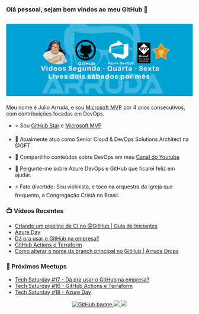 ### Olá pessoal, sejam bem vindos ao meu GitHub 👋

## [![Julio Arruda Header](https://raw.githubusercontent.com/julioarruda/julioarruda/master/capa.png)](https://youtube.com/user/julioarrudac)
Meu nome é Julio Arruda, e sou [Microsoft MVP](https://mvp.microsoft.com/pt-br/PublicProfile/5002557?fullName=Julio%20%20Arruda) por 4 anos consecutivos, com contribuições focadas em DevOps.


- ⭐ Sou [GitHub Star](https://stars.github.com/profiles/julioarruda) e [Microsoft MVP](https://mvp.microsoft.com/pt-br/PublicProfile/5002557?fullName=Julio%20%20Arruda)

- 🔭 Atualmente atuo como Senior Cloud & DevOps Solutions Architect na @GFT

- 👯 Compartilho conteúdos sobre DevOps em meu [Canal do Youtube](https://youtube.com/user/julioarrudac)

- 💬 Pergunte-me sobre Azure DevOps e GitHub que ficarei feliz em ajudar.

- ⚡ Fato divertido: Sou violinista, e toco na orquestra da igreja que frequento, a Congregação Cristã no Brasil.


### 📺 Vídeos Recentes

<!-- YOUTUBE:START -->
- [Criando um pipeline de CI no @GitHub | Guia de Iniciantes](https://www.youtube.com/watch?v=QGcuXYztFSA)
- [Azure Day](https://www.youtube.com/watch?v=cdAIyIvlLc8)
- [Dá pra usar o GitHub na empresa?](https://www.youtube.com/watch?v=yhADsC_fHRQ)
- [GitHub Actions e Terraform](https://www.youtube.com/watch?v=gVFt9jpgWmI)
- [Como alterar o nome da branch principal no GitHub | Arruda Drops](https://www.youtube.com/watch?v=_UbbaJwAYwI)
<!-- YOUTUBE:END -->

### 🚀  Próximos Meetups

<!-- MEETUP:START -->
- [Tech Saturday #17 - Dá pra usar o GitHub na empresa?](https://www.meetup.com/Net-Vale/events/275820335/)
- [Tech Saturday #16 - GitHub Actions e Terraform](https://www.meetup.com/Net-Vale/events/275743579/)
- [Tech Saturday #18 - Azure Day](https://www.meetup.com/Net-Vale/events/275820341/)
<!-- MEETUP:END -->


<p align="center">
  <a href="https://github.com/eddiejaoude?tab=followers">
    <img src="https://img.shields.io/github/followers/julioarruda?label=Followers&logo=GitHub&style=for-the-badge" alt="GitHub badge" />
  </a>
  <a href="http://twitter.com/eddiejaoude">
    <img src="https://img.shields.io/twitter/follow/julioarrudac?label=Twitter&logo=twitter&style=for-the-badge" />
  </a>
  <a href="http://youtube.com/user/julioarrudac?sub_confirmation=1">
    <img src="https://img.shields.io/youtube/views/4BYlkYtHNus?label=YouTube&logo=YouTube&style=for-the-badge" />
  </a>
</p>

<!--
**julioarruda/julioarruda** is a ✨ _special_ ✨ repository because its `README.md` (this file) appears on your GitHub profile.

Here are some ideas to get you started:

- 🔭 I’m currently working on ...
- 🌱 I’m currently learning ...
- 👯 I’m looking to collaborate on ...
- 🤔 I’m looking for help with ...
- 💬 Ask me about ...
- 📫 How to reach me: ...
- 😄 Pronouns: ...
- ⚡ Fun fact: ...
-->

